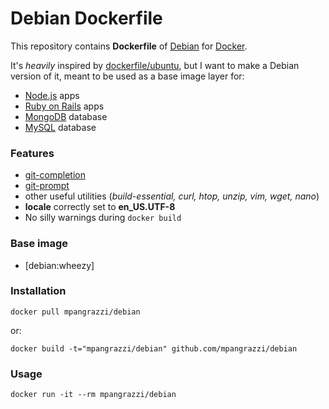 Debian Dockerfile
=================

This repository contains **Dockerfile** of [Debian](https://www.debian.org) for [Docker](https://www.docker.com).

It's *heavily* inspired by [dockerfile/ubuntu](https://registry.hub.docker.com/u/dockerfile/ubuntu/), but I want to make a Debian version of it, meant to be used as a base image layer for:

- [Node.js](http://nodejs.org) apps
- [Ruby on Rails](http://rubyonrails.org) apps 
- [MongoDB](http://www.mongodb.org) database
- [MySQL](http://www.mysql.com) database

### Features

- [git-completion](https://github.com/git/git/blob/master/contrib/completion/git-completion.bash)
- [git-prompt](https://github.com/git/git/blob/master/contrib/completion/git-prompt.sh)
- other useful utilities (*build-essential, curl, htop, unzip, vim, wget, nano*)
- **locale** correctly set to **en_US.UTF-8**
- No silly warnings during `docker build`

### Base image

- [debian:wheezy]

### Installation

`docker pull mpangrazzi/debian`

or:

`docker build -t="mpangrazzi/debian" github.com/mpangrazzi/debian`

### Usage

`docker run -it --rm mpangrazzi/debian`
